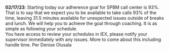 **02/17/23**:
Starting today our adherence goal for SPBM call center is 93%. That is to say that we expect you to be available to take calls 93% of the time, leaving 31.5 minutes available for unexpected issues outside of breaks and lunch.  We will help you to achieve the goal through coaching.  It is as simple as following your schedule.   
You have access to review your schedules in IEX, please notify your supervisor immediately with any issues.  More to come about this including handle time. Per Denise Olusala 

![]()
